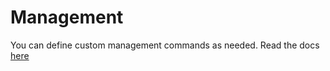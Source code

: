 # Management

You can define custom management commands as needed. Read the docs [here](https://docs.djangoproject.com/en/3.2/howto/custom-management-commands/)